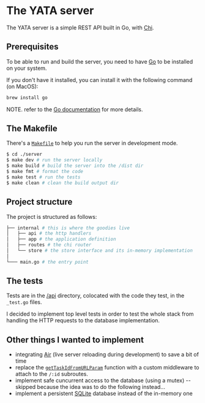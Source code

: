 # The YATA server

The YATA server is a simple REST API built in Go, with [Chi](https://github.com/go-chi/chi).

## Prerequisites

To be able to run and build the server, you need to have [Go](https://go.dev/) to be installed on your system.

If you don't have it installed, you can install it with the following command (on MacOS):

```sh
brew install go
```

NOTE. refer to the [Go documentation](https://go.dev/doc/install) for more details.

## The Makefile

There's a [`Makefile`](./makefile) to help you run the server in development mode.

```sh
$ cd ./server
$ make dev # run the server locally
$ make build # build the server into the /dist dir
$ make fmt # format the code
$ make test # run the tests
$ make clean # clean the build output dir
```

## Project structure

The project is structured as follows:

```sh
├── internal # this is where the goodies live
│   ├── api # the http handlers
│   ├── app # the application definition
│   ├── routes # the chi router
│   └── store # the store interface and its in-memory implementation
│
└─── main.go # the entry point
```

## The tests

Tests are in the [/api](./internal/api/) directory, colocated with the code they test, in the `_test.go` files.

I decided to implement top level tests in order to test the whole stack from handling the HTTP requests to the database implementation.

## Other things I wanted to implement

- integrating [Air](https://github.com/air-verse/air) (live server reloading during development) to save a bit of time
- replace the [`getTaskIdFromURLParam`](./internal/api/tasks_handler.go) function with a custom middleware to attach to the `/:id` subroutes.
- implement safe cuncurrent access to the database (using a mutex) -- skipped because the idea was to do the following instead...
- implement a persistent [SQLite](https://www.sqlite.org/index.html) database instead of the in-memory one
